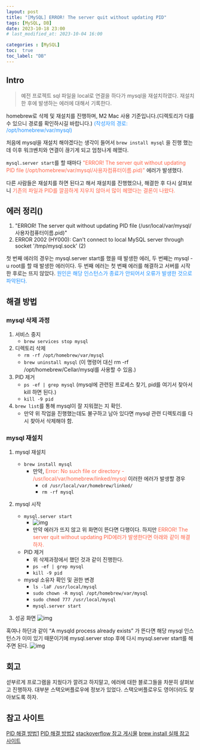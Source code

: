 ```yaml
---
layout: post
title: "[MySQL] ERROR! The server quit without updating PID"
tags: [MySQL, DB]
date: 2023-10-18 23:00
# last_modified_at: 2023-10-04 16:00

categories : [MySQL]
toc:  true
toc_label: "DB"
---
```


## Intro
> 예전 프로젝트 sql 파일을 local로 연결을 하다가 mysql을 재설치하였다. 재설치 한 후에 발생하는 에러에 대해서 기록한다. 

homebrew로 삭제 및 재설치를 진행하며, M2 Mac 사용 기준입니다.(디렉토리가 다를 수 있으니 경로를 확인하시길 바랍니다.)
<span style ="color:#1E90FF">(작성자의 경로: /opt/homebrew/var/mysql)</span>

처음에 mysql을 재설치 해야겠다는 생각이 들어서 ```brew install mysql``` 을 진행 했는데 이후 워크벤치와 연결이 끊기게 되고 엄청나게 헤맸다.<br>

```mysql.server start```를 할 때마다 <span style ="color:#FF6347">"ERROR! The server quit without updating PID file (/opt/homebrew/var/mysql/사용자컴퓨터이름.pid)"</span> 에러가 발생했다.<br>

다른 사람들은 재설치를 하면 된다고 해서 재설치를 진행했으나, 해결한 후 다시 살펴보니 <span style ="color:#FF6347">기존의 파일과 PID를 깔끔하게 지우지 않아서 많이 헤맸다는 결론이 나왔다.</span><br>

## 에러 정리()
1. "ERROR! The server quit without updating PID file (/usr/local/var/mysql/사용자컴퓨터이름.pid)" 
2. ERROR 2002 (HY000): Can't connect to local MySQL server through socket '/tmp/mysql.sock' (2)

첫 번째 에러의 경우는 mysql.server start를 했을 때 발생한 에러, 두 번째는 mysql -u root를 할 때 발생한 에러이다.
두 번째 에러는 첫 번째 에러를 해결하고 서버를 시작한 후로는 뜨지 않았다.
<span style ="color:#1E90FF">원인은 해당 인스턴스가 종료가 안되어서 오류가 발생한 것으로 파악된다.</span>


## 해결 방법
### mysql 삭제 과정
1. 서비스 중지
   - ```brew services stop mysql```
2. 디렉토리 삭제
   - ```rm -rf /opt/homebrew/var/mysql```
   - ```brew uninstall mysql``` (이 명령어 대신 rm -rf /opt/homebrew/Cellar/mysql를 사용할 수 있음.)
3. PID 제거
   - ```ps -ef | grep mysql``` (mysql에 관련된 프로세스 찾기, pid를 여기서 찾아서 kill 하면 된다.)
   - ```kill -9 pid```
4. ```brew list```를 통해 mysql이 잘 지워졌는 지 확인. 
   - 만약 위 작업을 진행했는데도 불구하고 남아 있다면 mysql 관련 디렉토리를 다시 찾아서 삭제해야 함.

### mysql 재설치
1. mysql 재설치
   - ```brew install mysql ```
     - 만약, <span style ="color:#FF6347">Error: No such file or directory - /usr/local/var/homebrew/linked/mysql</span> 이러한 에러가 발생할 경우
       - ```cd /usr/local/var/homebrew/linked/```
       - ```rm -rf mysql```
  
2. mysql 시작
   - ```mysql.server start```
     - ![img](https://user-images.githubusercontent.com/112313165/276261303-cd3cf12d-c3c9-43b3-9a8d-8abccf683652.png)
     - 만약 에러가 뜨지 않고 위 화면이 뜬다면 다행이다. 하지만 <span style ="color:#FF6347">ERROR! The server quit without updating PID에러가 발생한다면 아래와 같이 해결하자.</span>
   - PID 제거
     - 위 삭제과정에서 했던 것과 같이 진행한다.
     - ```ps -ef | grep mysql```
     - ```kill -9 pid```
   - mysql 소유자 확인 및 권한 변경
     - ```ls -laF /usr/local/mysql```
     - ```sudo chown -R mysql /opt/homebrew/var/mysql```
     - ```sudo chmod 777 /usr/local/mysql```
     - ```mysql.server start```


3. 성공 화면
![img](https://user-images.githubusercontent.com/112313165/276261303-cd3cf12d-c3c9-43b3-9a8d-8abccf683652.png)

혹여나 하단과 같이 “A mysqld process already exists” 가 뜬다면 해당 mysql 인스턴스가 이미 있기 때문이기에 mysql.server stop 후에 다시 mysql.server start를 해주면 된다.
![img](https://user-images.githubusercontent.com/112313165/276263744-512b1e7d-b651-4ea1-92cc-72ced78b02fa.png)




     
## 회고
섣부르게 프로그램을 지웠다가 깔려고 하지말고, 에러에 대한 블로그들을 차분히 살펴보고 진행하자.
대부분 스택오버플로우에 정보가 있었다. 스택오버플로우도 영어더라도 찾아보도록 하자.

## 참고 사이트
[PID 해결 방법1](https://antstudy.tistory.com/507)
[PID 해결 방법2](https://m.blog.naver.com/playhoos/221505255355)
[stackoverflow 참고 게시물](https://stackoverflow.com/questions/33390936/mysql-wont-shutdown-stop-server-error-mysql-server-pid-file-could-not-be-fo)
[brew install 실패 참고 사이트](https://penguin-kim.tistory.com/41)

